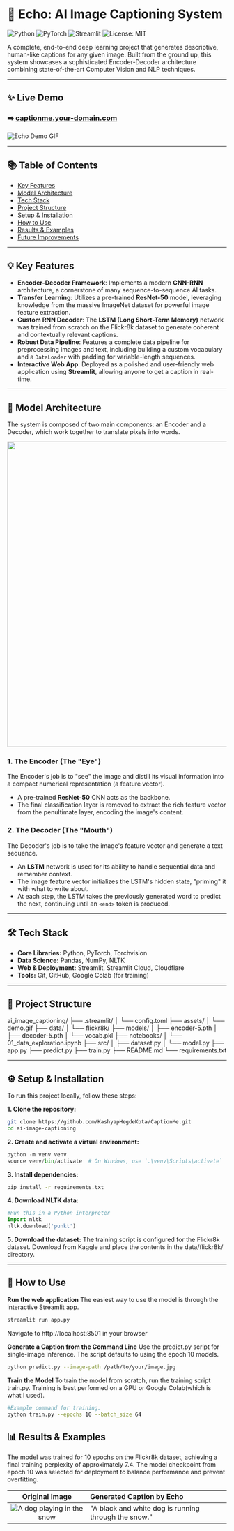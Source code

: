 # 📸 Echo: AI Image Captioning System

![Python](https://img.shields.io/badge/Python-3.8%2B-blue?style=for-the-badge&logo=python)
![PyTorch](https://img.shields.io/badge/PyTorch-EE4C2C?style=for-the-badge&logo=pytorch)
![Streamlit](https://img.shields.io/badge/Streamlit-FF4B4B?style=for-the-badge&logo=streamlit)
![License: MIT](https://img.shields.io/badge/License-MIT-yellow?style=for-the-badge)

A complete, end-to-end deep learning project that generates descriptive, human-like captions for any given image. Built from the ground up, this system showcases a sophisticated Encoder-Decoder architecture combining state-of-the-art Computer Vision and NLP techniques.

---

## ✨ Live Demo

### ➡️ [captionme.your-domain.com](http://captionme.your-domain.com)

![Echo Demo GIF](assets/demo.gif)

---

## 📚 Table of Contents

- [Key Features](#-key-features)
- [Model Architecture](#-model-architecture)
- [Tech Stack](#-tech-stack)
- [Project Structure](#-project-structure)
- [Setup & Installation](#-setup--installation)
- [How to Use](#-how-to-use)
- [Results & Examples](#-results--examples)
- [Future Improvements](#-future-improvements)

---

## 💡 Key Features

- **Encoder-Decoder Framework**: Implements a modern **CNN-RNN** architecture, a cornerstone of many sequence-to-sequence AI tasks.
- **Transfer Learning**: Utilizes a pre-trained **ResNet-50** model, leveraging knowledge from the massive ImageNet dataset for powerful image feature extraction.
- **Custom RNN Decoder**: The **LSTM (Long Short-Term Memory)** network was trained from scratch on the Flickr8k dataset to generate coherent and contextually relevant captions.
- **Robust Data Pipeline**: Features a complete data pipeline for preprocessing images and text, including building a custom vocabulary and a `DataLoader` with padding for variable-length sequences.
- **Interactive Web App**: Deployed as a polished and user-friendly web application using **Streamlit**, allowing anyone to get a caption in real-time.

---

## 🧠 Model Architecture

The system is composed of two main components: an Encoder and a Decoder, which work together to translate pixels into words.

<p align="center">
  <img src="https://i.imgur.com/kUMaA7r.png" width="700">
</p>

### 1. The Encoder (The "Eye")

The Encoder's job is to "see" the image and distill its visual information into a compact numerical representation (a feature vector).

- A pre-trained **ResNet-50** CNN acts as the backbone.
- The final classification layer is removed to extract the rich feature vector from the penultimate layer, encoding the image's content.

### 2. The Decoder (The "Mouth")

The Decoder's job is to take the image's feature vector and generate a text sequence.

- An **LSTM** network is used for its ability to handle sequential data and remember context.
- The image feature vector initializes the LSTM's hidden state, "priming" it with what to write about.
- At each step, the LSTM takes the previously generated word to predict the next, continuing until an `<end>` token is produced.

---

## 🛠️ Tech Stack

- **Core Libraries:** Python, PyTorch, Torchvision
- **Data Science:** Pandas, NumPy, NLTK
- **Web & Deployment:** Streamlit, Streamlit Cloud, Cloudflare
- **Tools:** Git, GitHub, Google Colab (for training)

---

## 📂 Project Structure

ai_image_captioning/
├── .streamlit/
│ └── config.toml
├── assets/
│ └── demo.gif
├── data/
│ └── flickr8k/
├── models/
│ ├── encoder-5.pth
│ ├── decoder-5.pth
│ └── vocab.pkl
├── notebooks/
│ └── 01_data_exploration.ipynb
├── src/
│ ├── dataset.py
│ └── model.py
├── app.py
├── predict.py
├── train.py
├── README.md
└── requirements.txt

---

## ⚙️ Setup & Installation

To run this project locally, follow these steps:

**1. Clone the repository:**

```bash
git clone https://github.com/KashyapHegdeKota/CaptionMe.git
cd ai-image-captioning
```

**2. Create and activate a virtual environment:**

```python
python -m venv venv
source venv/bin/activate  # On Windows, use `.\venv\Scripts\activate`
```

**3. Install dependencies:**

```bash
pip install -r requirements.txt
```

**4. Download NLTK data:**

```python
#Run this in a Python interpreter
import nltk
nltk.download('punkt')
```

**5. Download the dataset:**
The training script is configured for the Flickr8k dataset.
Download from Kaggle and place the contents in the data/flickr8k/ directory.

---

## 🚀 How to Use

**Run the web application**
The easiest way to use the model is through the interactive Streamlit app.

```bash
streamlit run app.py
```

Navigate to http://localhost:8501 in your browser

**Generate a Caption from the Command Line**
Use the predict.py script for single-image inference. The script defaults to using the epoch 10 models.

```bash
python predict.py --image-path /path/to/your/image.jpg
```

**Train the Model**
To train the model from scratch, run the training script train.py. Training is best performed on a GPU or Google Colab(which is what I used).

```bash
#Example command for training.
python train.py --epochs 10 --batch_size 64
```

## 📊 Results & Examples

The model was trained for 10 epochs on the Flickr8k dataset, achieving a final training perplexity of approximately 7.4. The model checkpoint from epoch 10 was selected for deployment to balance performance and prevent overfitting.

|                                                                Original Image                                                                | Generated Caption by Echo                            |
| :------------------------------------------------------------------------------------------------------------------------------------------: | :--------------------------------------------------- |
| <img src="https://unsplash.com/photos/a-brown-dog-standing-on-top-of-snow-covered-ground-M0UMCtHpxkQ?w=400" alt="A dog playing in the snow"> | "A black and white dog is running through the snow." |
